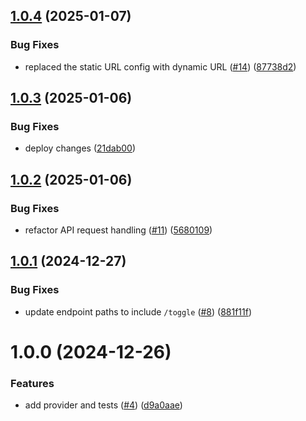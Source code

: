 ## [1.0.4](https://github.com/Hyphen/openfeature-provider-javascript-web/compare/v1.0.3...v1.0.4) (2025-01-07)


### Bug Fixes

*  replaced the static URL config with dynamic URL ([#14](https://github.com/Hyphen/openfeature-provider-javascript-web/issues/14)) ([87738d2](https://github.com/Hyphen/openfeature-provider-javascript-web/commit/87738d2aaa29fd2384310025d04608b1321714cc))

## [1.0.3](https://github.com/Hyphen/openfeature-provider-javascript-web/compare/v1.0.2...v1.0.3) (2025-01-06)


### Bug Fixes

* deploy changes ([21dab00](https://github.com/Hyphen/openfeature-provider-javascript-web/commit/21dab00644d6cca918d629400b3ff191740964bf))

## [1.0.2](https://github.com/Hyphen/openfeature-provider-javascript-web/compare/v1.0.1...v1.0.2) (2025-01-06)


### Bug Fixes

* refactor API request handling ([#11](https://github.com/Hyphen/openfeature-provider-javascript-web/issues/11)) ([5680109](https://github.com/Hyphen/openfeature-provider-javascript-web/commit/56801099254b6c16f4a336f8e2eff96874fcca47))

## [1.0.1](https://github.com/Hyphen/openfeature-provider-javascript-web/compare/v1.0.0...v1.0.1) (2024-12-27)


### Bug Fixes

* update endpoint paths to include `/toggle` ([#8](https://github.com/Hyphen/openfeature-provider-javascript-web/issues/8)) ([881f11f](https://github.com/Hyphen/openfeature-provider-javascript-web/commit/881f11f6f26a67860d32522327d2459e409ed605))

# 1.0.0 (2024-12-26)


### Features

* add provider and tests ([#4](https://github.com/Hyphen/openfeature-provider-javascript-web/issues/4)) ([d9a0aae](https://github.com/Hyphen/openfeature-provider-javascript-web/commit/d9a0aae9dfff7850d694f8560f2d2770f74ab9b4))
